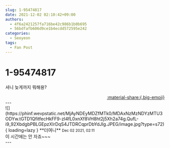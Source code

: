 ```yaml
---
slug: 1-95474817
date: 2021-12-02 02:10:42+09:00
authors:
  - 4f6a2421257fa716be42c986b1b0b695
  - 56bdfafb606d9ce1b4ecdd572595e242
categories:
  - Seoyeon
tags:
  - Fan Post
---
```


# 1-95474817

<div class="post-container" markdown="1">
<div class="content-container md-sidebar__scrollwrap" markdown="1">

셔니 늦게까지 뭐해용?

</div>
</div>

<div style="text-align: right;" markdown="1">
<a href="https://weverse.io/fromis9/fanpost/1-95474817" style="text-align: right;">:material-share:{.big-emoji}</a>
</div>
---

<div class="comments-container md-sidebar__scrollwrap" markdown="1">
<div class="comment" markdown="1">
<div class='id-container' markdown="1">
![](https://phinf.wevpstatic.net/MjAyNDEyMDZfMTk0/MDAxNzMzNDYzMTU3ODYw.tGTD1QfitfecHkFF9-zI4fL0xnXf8VH8ht2j5Xh2a74g.QufL-i9_92XbdgbPBLGEpzXIrDqS4JTDRCqprDbYdJIg.JPEG/image.jpg?type=s72){ loading=lazy }
**<span class="artist">더여니</span>** <small>Dec 02 2021, 02:11</small><br>
</div>
<div class='comment-body' markdown="1">
이 시간에는 안 자죠~~~
</div>
</div>
</div>
---
